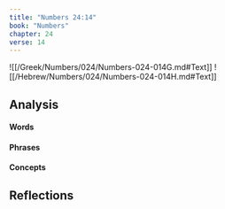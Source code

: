 ```yaml
---
title: "Numbers 24:14"
book: "Numbers"
chapter: 24
verse: 14
---
```

![[/Greek/Numbers/024/Numbers-024-014G.md#Text]]
![[/Hebrew/Numbers/024/Numbers-024-014H.md#Text]]

## Analysis

#### Words

#### Phrases

#### Concepts

## Reflections
